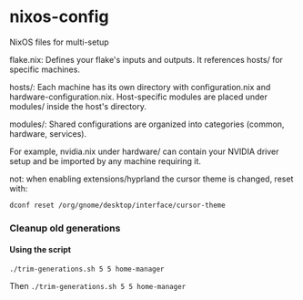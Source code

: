 # nixos-config
NixOS files for multi-setup

flake.nix: Defines your flake's inputs and outputs. It references hosts/<hostname> for specific machines.

hosts/<hostname>:
Each machine has its own directory with configuration.nix and hardware-configuration.nix.
Host-specific modules are placed under modules/ inside the host's directory.

modules/:
Shared configurations are organized into categories (common, hardware, services).

For example, nvidia.nix under hardware/ can contain your NVIDIA driver setup and be imported by any machine requiring it.

not: when enabling extensions/hyprland the cursor theme is changed, reset with:

```
dconf reset /org/gnome/desktop/interface/cursor-theme
```

### Cleanup old generations
#### Using the script 

```
./trim-generations.sh 5 5 home-manager
```

Then `./trim-generations.sh 5 5 home-manager`